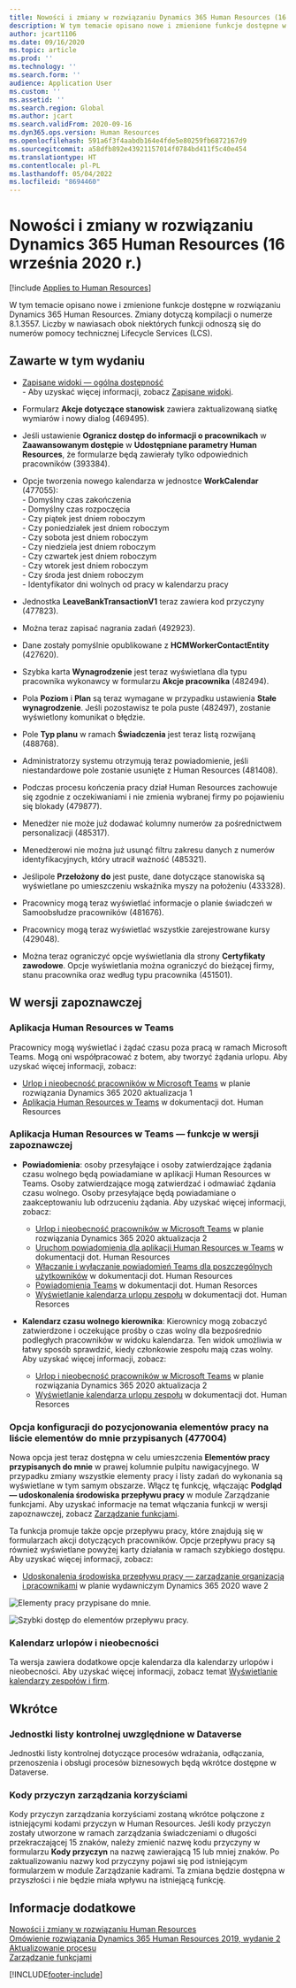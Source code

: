 ```yaml
---
title: Nowości i zmiany w rozwiązaniu Dynamics 365 Human Resources (16 września 2020 r.)
description: W tym temacie opisano nowe i zmienione funkcje dostępne w rozwiązaniu Microsoft Dynamics 365 Human Resources w dniu 16 września 2020 roku.
author: jcart1106
ms.date: 09/16/2020
ms.topic: article
ms.prod: ''
ms.technology: ''
ms.search.form: ''
audience: Application User
ms.custom: ''
ms.assetid: ''
ms.search.region: Global
ms.author: jcart
ms.search.validFrom: 2020-09-16
ms.dyn365.ops.version: Human Resources
ms.openlocfilehash: 591a6f3f4aabdb164e4fde5e80259fb6872167d9
ms.sourcegitcommit: a58dfb892e43921157014f0784bd411f5c40e454
ms.translationtype: HT
ms.contentlocale: pl-PL
ms.lasthandoff: 05/04/2022
ms.locfileid: "8694460"
---
```

# <a name="whats-new-or-changed-in-dynamics-365-human-resources-september-16-2020"></a>Nowości i zmiany w rozwiązaniu Dynamics 365 Human Resources (16 września 2020 r.)

[!include [Applies to Human Resources](../includes/applies-to-hr.md)]



W tym temacie opisano nowe i zmienione funkcje dostępne w rozwiązaniu Dynamics 365 Human Resources. Zmiany dotyczą kompilacji o numerze 8.1.3557. Liczby w nawiasach obok niektórych funkcji odnoszą się do numerów pomocy technicznej Lifecycle Services (LCS).

## <a name="included-in-this-release"></a>Zawarte w tym wydaniu

-  [Zapisane widoki — ogólna dostępność](/dynamics365-release-plan/2020wave2/finance-operations/finance-operations-crossapp-capabilities/saved-views--general-availability)<br>- Aby uzyskać więcej informacji, zobacz [Zapisane widoki](../fin-ops-core/fin-ops/get-started/saved-views.md). 

- Formularz **Akcje dotyczące stanowisk** zawiera zaktualizowaną siatkę wymiarów i nowy dialog (469495).

- Jeśli ustawienie **Ogranicz dostęp do informacji o pracownikach** w **Zaawansowanym dostępie** w **Udostępniane parametry Human Resources**, że formularze będą zawierały tylko odpowiednich pracowników (393384).

- Opcje tworzenia nowego kalendarza w jednostce **WorkCalendar** (477055):<br>- Domyślny czas zakończenia<br>-    Domyślny czas rozpoczęcia<br>-  Czy piątek jest dniem roboczym<br>-  Czy poniedziałek jest dniem roboczym<br>-  Czy sobota jest dniem roboczym<br>- Czy niedziela jest dniem roboczym<br>- Czy czwartek jest dniem roboczym<br>- Czy wtorek jest dniem roboczym<br>- Czy środa jest dniem roboczym<br>- Identyfikator dni wolnych od pracy w kalendarzu pracy

- Jednostka **LeaveBankTransactionV1** teraz zawiera kod przyczyny (477823).

- Można teraz zapisać nagrania zadań (492923).

- Dane zostały pomyślnie opublikowane z **HCMWorkerContactEntity** (427620).

- Szybka karta **Wynagrodzenie** jest teraz wyświetlana dla typu pracownika wykonawcy w formularzu **Akcje pracownika** (482494).

- Pola **Poziom** i **Plan** są teraz wymagane w przypadku ustawienia **Stałe wynagrodzenie**. Jeśli pozostawisz te pola puste (482497), zostanie wyświetlony komunikat o błędzie.

- Pole **Typ planu** w ramach **Świadczenia** jest teraz listą rozwijaną (488768).

- Administratorzy systemu otrzymują teraz powiadomienie, jeśli niestandardowe pole zostanie usunięte z Human Resources (481408).

- Podczas procesu kończenia pracy dział Human Resources zachowuje się zgodnie z oczekiwaniami i nie zmienia wybranej firmy po pojawieniu się blokady (479877). 

- Menedżer nie może już dodawać kolumny numerów za pośrednictwem personalizacji (485317).

- Menedżerowi nie można już usunąć filtru zakresu danych z numerów identyfikacyjnych, który utracił ważność (485321).

- Jeślipole **Przełożony do** jest puste, dane dotyczące stanowiska są wyświetlane po umieszczeniu wskaźnika myszy na położeniu (433328).

- Pracownicy mogą teraz wyświetlać informacje o planie świadczeń w Samoobsłudze pracowników (481676).

- Pracownicy mogą teraz wyświetlać wszystkie zarejestrowane kursy (429048).

- Można teraz ograniczyć opcje wyświetlania dla strony **Certyfikaty zawodowe**. Opcje wyświetlania można ograniczyć do bieżącej firmy, stanu pracownika oraz według typu pracownika (451501). 


## <a name="in-preview"></a>W wersji zapoznawczej

### <a name="human-resources-app-in-teams"></a>Aplikacja Human Resources w Teams

Pracownicy mogą wyświetlać i żądać czasu poza pracą w ramach Microsoft Teams. Mogą oni współpracować z botem, aby tworzyć żądania urlopu. Aby uzyskać więcej informacji, zobacz:

- [Urlop i nieobecność pracowników w Microsoft Teams](/dynamics365-release-plan/2020wave1/dynamics365-human-resources/employee-leave-absence-experience-teams) w planie rozwiązania Dynamics 365 2020 aktualizacja 1
- [Aplikacja Human Resources w Teams](./hr-admin-teams-leave-app.md) w dokumentacji dot. Human Resources

### <a name="human-resources-app-in-teams-preview-features"></a>Aplikacja Human Resources w Teams — funkcje w wersji zapoznawczej
 
-  **Powiadomienia**: osoby przesyłające i osoby zatwierdzające żądania czasu wolnego będą powiadamiane w aplikacji Human Resources w Teams. Osoby zatwierdzające mogą zatwierdzać i odmawiać żądania czasu wolnego. Osoby przesyłające będą powiadamiane o zaakceptowaniu lub odrzuceniu żądania. Aby uzyskać więcej informacji, zobacz:
   - [Urlop i nieobecność pracowników w Microsoft Teams](/dynamics365-release-plan/2020wave2/human-resources/dynamics365-human-resources/employee-leave-absence-experience-teams) w planie rozwiązania Dynamics 365 2020 aktualizacja 2
   - [Uruchom powiadomienia dla aplikacji Human Resources w Teams](./hr-admin-teams-leave-app.md#enable-notifications-for-the-human-resources-app-in-teams) w dokumentacji dot. Human Resources
   - [Włączanie i wyłączanie powiadomień Teams dla poszczególnych użytkowników](./hr-admin-teams-leave-app.md#turn-teams-notifications-on-or-off-for-individual-users) w dokumentacji dot. Human Resources
   - [Powiadomienia Teams](./hr-teams-leave-app.md#respond-to-teams-notifications) w dokumentacji dot. Human Resorces
   - [Wyświetlanie kalendarza urlopu zespołu](./hr-teams-leave-app.md#view-your-teams-leave-calendar) w dokumentacji dot. Human Resorces
 
- **Kalendarz czasu wolnego kierownika**: Kierownicy mogą zobaczyć zatwierdzone i oczekujące prośby o czas wolny dla bezpośrednio podległych pracowników w widoku kalendarza. Ten widok umożliwia w łatwy sposób sprawdzić, kiedy członkowie zespołu mają czas wolny. Aby uzyskać więcej informacji, zobacz:
   - [Urlop i nieobecność pracowników w Microsoft Teams](/dynamics365-release-plan/2020wave2/human-resources/dynamics365-human-resources/employee-leave-absence-experience-teams) w planie rozwiązania Dynamics 365 2020 aktualizacja 2
   - [Wyświetlanie kalendarza urlopu zespołu](./hr-teams-leave-app.md#view-your-teams-leave-calendar) w dokumentacji dot. Human Resorces

### <a name="configuration-option-to-position-work-items-assigned-to-me-list-477004"></a>Opcja konfiguracji do pozycjonowania elementów pracy na liście elementów do mnie przypisanych (477004)

Nowa opcja jest teraz dostępna w celu umieszczenia **Elementów pracy przypisanych do mnie** w prawej kolumnie pulpitu nawigacyjnego. W przypadku zmiany wszystkie elementy pracy i listy zadań do wykonania są wyświetlane w tym samym obszarze. Włącz tę funkcję, włączając **Podgląd — udoskonalenia środowiska przepływu pracy** w module Zarządzanie funkcjami. Aby uzyskać informacje na temat włączania funkcji w wersji zapoznawczej, zobacz [Zarządzanie funkcjami](hr-admin-manage-features.md).

Ta funkcja promuje także opcje przepływu pracy, które znajdują się w formularzach akcji dotyczących pracowników. Opcje przepływu pracy są również wyświetlane powyżej karty działania w ramach szybkiego dostępu. Aby uzyskać więcej informacji, zobacz: 

- [Udoskonalenia środowiska przepływu pracy — zarządzanie organizacją i pracownikami](/dynamics365-release-plan/2020wave2/human-resources/dynamics365-human-resources/organization-personnel-management-workflow-experience-enhancements) w planie wydawniczym Dynamics 365 2020 wave 2

![Elementy pracy przypisane do mnie.](./media/hr-workflow-work-items-assigned-to-me.png)

![Szybki dostęp do elementów przepływu pracy.](./media/hr-workflow-quick-access.png)

### <a name="leave-and-absence-calendar"></a>Kalendarz urlopów i nieobecności

Ta wersja zawiera dodatkowe opcje kalendarza dla kalendarzy urlopów i nieobecności. Aby uzyskać więcej informacji, zobacz temat [Wyświetlanie kalendarzy zespołów i firm](./hr-employee-self-service-calendar.md).

## <a name="coming-soon"></a>Wkrótce

### <a name="checklist-entities-included-in-dataverse"></a>Jednostki listy kontrolnej uwzględnione w Dataverse

Jednostki listy kontrolnej dotyczące procesów wdrażania, odłączania, przenoszenia i obsługi procesów biznesowych będą wkrótce dostępne w Dataverse.

### <a name="benefits-management-reason-codes"></a>Kody przyczyn zarządzania korzyściami

Kody przyczyn zarządzania korzyściami zostaną wkrótce połączone z istniejącymi kodami przyczyn w Human Resources. Jeśli kody przyczyn zostały utworzone w ramach zarządzania świadczeniami o długości przekraczającej 15 znaków, należy zmienić nazwę kodu przyczyny w formularzu **Kody przyczyn** na nazwę zawierającą 15 lub mniej znaków. Po zaktualizowaniu nazwy kod przyczyny pojawi się pod istniejącym formularzem w module Zarządzanie kadrami. Ta zmiana będzie dostępna w przyszłości i nie będzie miała wpływu na istniejącą funkcję.

## <a name="see-also"></a>Informacje dodatkowe

[Nowości i zmiany w rozwiązaniu Human Resources](hr-admin-whats-new.md)</br>
[Omówienie rozwiązania Dynamics 365 Human Resources 2019, wydanie 2](/dynamics365-release-plan/2019wave2/dynamics365-human-resources/)</br>
[Aktualizowanie procesu](hr-admin-setup-update-process.md)</br>
[Zarządzanie funkcjami](hr-admin-manage-features.md)


[!INCLUDE[footer-include](../includes/footer-banner.md)]
